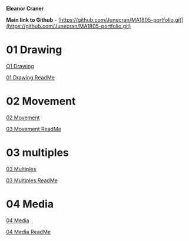 **Eleanor Craner**

**Main link to Github** - 
[https://github.com/Junecran/MA1805-portfolio.git](https://github.com/Junecran/MA1805-portfolio.git)



# 01 Drawing
[O1 Drawing](01.Drawing/index.html)

[01 Drawing ReadMe](01.Drawing/README.md)

# 02 Movement
[02 Movement](02.Movement/index.html)

[03 Movement ReadMe](02.Movement/README.md)

# 03 multiples
[03 Multiples](03.Multiples/index.html)

[03 Multiples ReadMe](03.Multiples/README.md)

# 04 Media 
[04 Media](04.Media/index.html)

[04 Media ReadMe](04.Media/README.md)